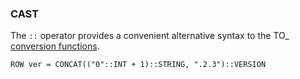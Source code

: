 <!--
This is generated by ESQL’s AbstractFunctionTestCase. Do no edit it. See ../README.md for how to regenerate it.
-->

### CAST
The `::` operator provides a convenient alternative syntax to the TO_<type> [conversion functions](https://www.elastic.co/docs/reference/elasticsearch/query-languages/esql/esql-functions-operators#esql-type-conversion-functions).

```
ROW ver = CONCAT(("0"::INT + 1)::STRING, ".2.3")::VERSION
```

